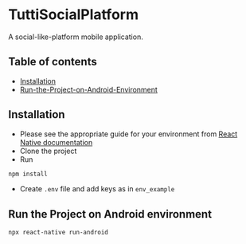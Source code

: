 # TuttiSocialPlatform
A social-like-platform mobile application.

## Table of contents
* [Installation](#Installation)
* [Run-the-Project-on-Android-Environment](#Run-the-Project-on-Android-Environment)

## Installation
- Please see the appropriate guide for your environment from [React Native documentation](https://reactnative.dev/docs/environment-setup)
- Clone the project
- Run
```bash
npm install
```
- Create ```.env``` file and add keys as in ```env_example```


## Run the Project on Android environment
```bash
npx react-native run-android
```



